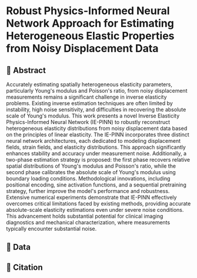# Robust Physics-Informed Neural Network Approach for Estimating Heterogeneous Elastic Properties from Noisy Displacement Data



## 📄 Abstract
Accurately estimating spatially heterogeneous elasticity parameters, particularly Young's modulus and Poisson's ratio, from noisy displacement measurements remains a significant challenge in inverse elasticity problems. Existing inverse estimation techniques are often limited by instability, high noise sensitivity, and difficulties in recovering the absolute scale of Young's modulus. This work presents a novel Inverse Elasticity Physics-Informed Neural Network (IE-PINN) to robustly reconstruct heterogeneous elasticity distributions from noisy displacement data based on the principles of linear elasticity. The IE-PINN incorporates three distinct neural network architectures, each dedicated to modeling displacement fields, strain fields, and elasticity distributions. This approach significantly enhances stability and accuracy under measurement noise. Additionally, a two-phase estimation strategy is proposed: the first phase recovers relative spatial distributions of Young's modulus and Poisson's ratio, while the second phase calibrates the absolute scale of Young's modulus using boundary loading conditions. Methodological innovations, including positional encoding, sine activation functions, and a sequential pretraining strategy, further improve the model's performance and robustness. Extensive numerical experiments demonstrate that IE-PINN effectively overcomes critical limitations faced by existing methods, providing accurate absolute-scale elasticity estimations even under severe noise conditions. This advancement holds substantial potential for clinical imaging diagnostics and mechanical characterization, where measurements typically encounter substantial noise.


## 📄 Data



## 📄 Citation

